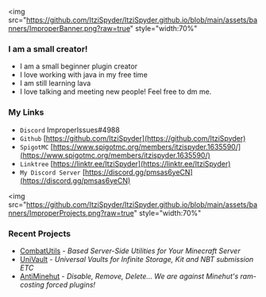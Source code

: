 <img 
  src="https://github.com/ItziSpyder/ItziSpyder.github.io/blob/main/assets/banners/ImproperBanner.png?raw=true" 
  style="width:70%"
>

### I am a small creator!
- I am a small beginner plugin creator
- I love working with java in my free time
- I am still learning lava
- I love talking and meeting new people! Feel free to dm me.

### My Links 
- `Discord` ImproperIssues#4988
- `Github` [https://github.com/ItziSpyder](https://github.com/ItziSpyder)
- `SpigotMC` [https://www.spigotmc.org/members/itzispyder.1635590/](https://www.spigotmc.org/members/itzispyder.1635590/)
- `Linktree` [https://linktr.ee/ItziSpyder](https://linktr.ee/ItziSpyder)
- `My Discord Server` [https://discord.gg/pmsas6yeCN](https://discord.gg/pmsas6yeCN)



<img 
  src="https://github.com/ItziSpyder/ItziSpyder.github.io/blob/main/assets/banners/ImproperProjects.png?raw=true" 
  style="width:70%"
>

### Recent Projects
- [CombatUtils](https://github.com/ItziSpyder/CombatUtils) - *Based Server-Side Utilities for Your Minecraft Server*
- [UniVault](https://github.com/ItziSpyder/UniVault) - *Universal Vaults for Infinite Storage, Kit and NBT submission ETC*
- [AntiMinehut](https://github.com/ItziSpyder/AntiMinehut) - *Disable, Remove, Delete... We are against Minehut's ram-costing forced plugins!*
